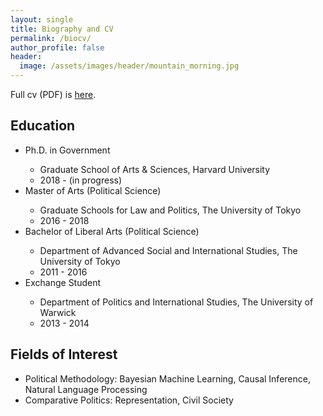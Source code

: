 ```yaml
---
layout: single
title: Biography and CV
permalink: /biocv/
author_profile: false
header:
  image: /assets/images/header/mountain_morning.jpg
---
```


Full cv (PDF) is [here](https://drive.google.com/file/d/0ByBohJYaUR1VaGtCR19NaTZsRkE/view?usp=sharing).
<br>

## Education
<ul>
 <li>Ph.D. in Government</li>
   <ul>
	 		<li>Graduate School of Arts & Sciences, Harvard University</li>
		  <li>2018 - (in progress)</li>
	 </ul>
 <li>Master of Arts (Political Science)</li>
   <ul>
	 		<li>Graduate Schools for Law and Politics, The University of Tokyo</li>
		  <li>2016 - 2018</li>
	 </ul>
 <li>Bachelor of Liberal Arts (Political Science)</li>
   <ul>
	 		<li>Department of Advanced Social and International Studies, The University of Tokyo</li>
		  <li>2011 - 2016</li>
	 </ul>
 <li>Exchange Student</li>
   <ul>
	 		<li>Department of Politics and International Studies, The University of Warwick</li>
		  <li>2013 - 2014</li>
	 </ul>
</ul>

## Fields of Interest
* Political Methodology: Bayesian Machine Learning, Causal Inference, Natural Language Processing
* Comparative Politics: Representation, Civil Society

